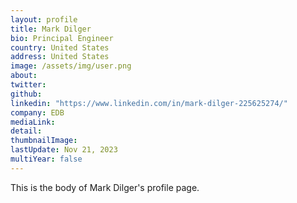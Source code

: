 ```yaml
---
layout: profile
title: Mark Dilger
bio: Principal Engineer
country: United States 
address: United States 
image: /assets/img/user.png
about: 
twitter: 
github: 
linkedin: "https://www.linkedin.com/in/mark-dilger-225625274/"
company: EDB
mediaLink:
detail: 
thumbnailImage:
lastUpdate: Nov 21, 2023
multiYear: false
---
```


This is the body of Mark Dilger's profile page.
